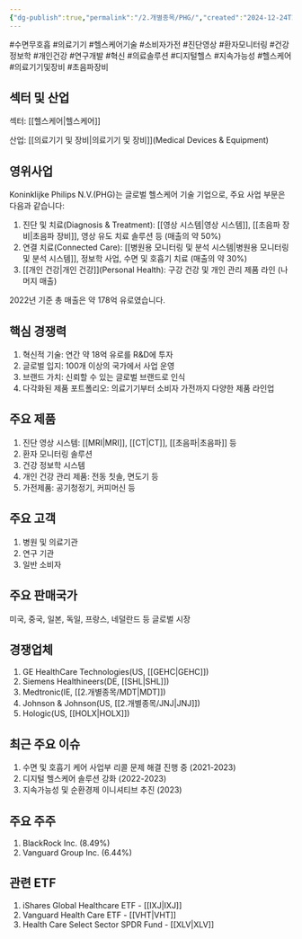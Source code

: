 ```yaml
---
{"dg-publish":true,"permalink":"/2.개별종목/PHG/","created":"2024-12-24T12:02:45.293+09:00","updated":"2025-07-29T21:37:05.054+09:00"}
---
```


#수면무호흡 #의료기기 #헬스케어기술 #소비자가전 #진단영상 #환자모니터링 #건강정보학 #개인건강 #연구개발 #혁신 #의료솔루션 #디지털헬스 #지속가능성 #헬스케어 #의료기기및장비 #초음파장비

## 섹터 및 산업

섹터: [[헬스케어\|헬스케어]]

산업: [[의료기기 및 장비\|의료기기 및 장비]](Medical Devices & Equipment)

## 영위사업

Koninklijke Philips N.V.(PHG)는 글로벌 헬스케어 기술 기업으로, 주요 사업 부문은 다음과 같습니다:

1. 진단 및 치료(Diagnosis & Treatment): [[영상 시스템\|영상 시스템]], [[초음파 장비\|초음파 장비]], 영상 유도 치료 솔루션 등 (매출의 약 50%)
2. 연결 치료(Connected Care): [[병원용 모니터링 및 분석 시스템\|병원용 모니터링 및 분석 시스템]], 정보학 사업, 수면 및 호흡기 치료 (매출의 약 30%)
3. [[개인 건강\|개인 건강]](Personal Health): 구강 건강 및 개인 관리 제품 라인 (나머지 매출)

2022년 기준 총 매출은 약 178억 유로였습니다.

## 핵심 경쟁력

1. 혁신적 기술: 연간 약 18억 유로를 R&D에 투자
2. 글로벌 입지: 100개 이상의 국가에서 사업 운영
3. 브랜드 가치: 신뢰할 수 있는 글로벌 브랜드로 인식
4. 다각화된 제품 포트폴리오: 의료기기부터 소비자 가전까지 다양한 제품 라인업

## 주요 제품

1. 진단 영상 시스템: [[MRI\|MRI]], [[CT\|CT]], [[초음파\|초음파]] 등
2. 환자 모니터링 솔루션
3. 건강 정보학 시스템
4. 개인 건강 관리 제품: 전동 칫솔, 면도기 등
5. 가전제품: 공기청정기, 커피머신 등

## 주요 고객

1. 병원 및 의료기관
2. 연구 기관
3. 일반 소비자

## 주요 판매국가

미국, 중국, 일본, 독일, 프랑스, 네덜란드 등 글로벌 시장

## 경쟁업체

1. GE HealthCare Technologies(US, [[GEHC\|GEHC]])
2. Siemens Healthineers(DE, [[SHL\|SHL]])
3. Medtronic(IE, [[2.개별종목/MDT\|MDT]])
4. Johnson & Johnson(US, [[2.개별종목/JNJ\|JNJ]])
5. Hologic(US, [[HOLX\|HOLX]])

## 최근 주요 이슈

1. 수면 및 호흡기 케어 사업부 리콜 문제 해결 진행 중 (2021-2023)
2. 디지털 헬스케어 솔루션 강화 (2022-2023)
3. 지속가능성 및 순환경제 이니셔티브 추진 (2023)

## 주요 주주

1. BlackRock Inc. (8.49%)
2. Vanguard Group Inc. (6.44%)

## 관련 ETF

1. iShares Global Healthcare ETF - [[IXJ\|IXJ]]
2. Vanguard Health Care ETF - [[VHT\|VHT]]
3. Health Care Select Sector SPDR Fund - [[XLV\|XLV]]
